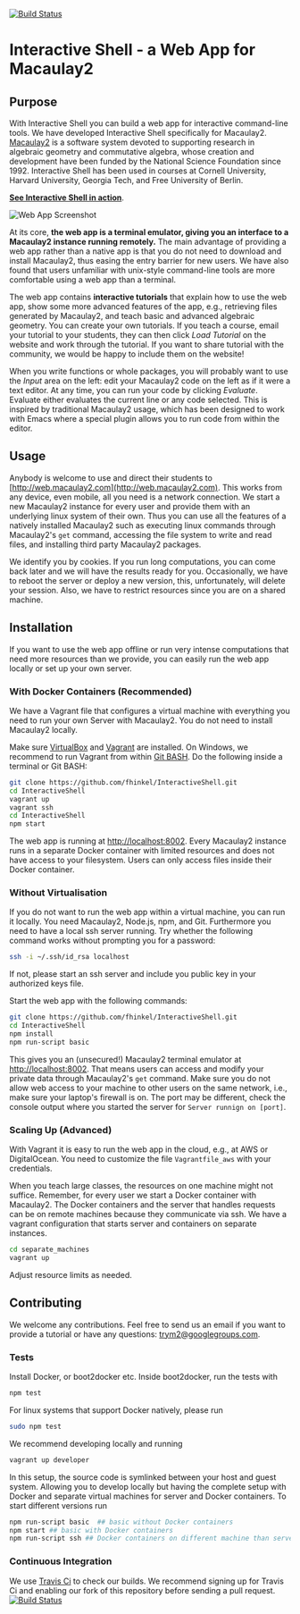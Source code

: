 [![Build Status](https://travis-ci.org/fhinkel/InteractiveShell.svg?branch=master)](https://travis-ci.org/fhinkel/InteractiveShell)

# Interactive Shell - a Web App for Macaulay2

## Purpose

With Interactive Shell you can build a web app for interactive command-line tools.
We have developed Interactive Shell specifically for Macaulay2.
[Macaulay2](http://www.macaulay2.com) is a software system devoted to supporting research in algebraic geometry and
commutative algebra, whose creation and development have been funded by the National Science Foundation since 1992.
Interactive Shell has been used in courses at Cornell University, Harvard University, Georgia Tech,
and Free University of Berlin.

**[See Interactive Shell in action](http://web.macaulay2.com)**.

![Web App Screenshot](https://raw.githubusercontent.com/fhinkel/InteractiveShell/master/Readme/WebAppScreenshot-low.jpg "Interactive Shell with Macaulay2 running at http://web.macaulay2.com")

At its core, **the web app is a terminal emulator, giving you an interface to a Macaulay2
instance running remotely.** The main advantage of providing a web app rather than a native app is that you
do not need to download and install Macaulay2,
thus easing the entry barrier for new users. We have also found that users unfamiliar with unix-style
command-line tools are more comfortable using a web app than a terminal.

The web app contains **interactive tutorials** that explain how to use the web app, show some more advanced features
of the app, e.g., retrieving files generated by Macaulay2, and teach basic and advanced algebraic geometry. You can
create your own tutorials. If you teach a course, email your tutorial to your students,
they can then click *Load Tutorial* on the website and work through the tutorial. If you want to share tutorial
with the community, we would be happy to include them on the website!

When you write functions or whole packages,
you will probably want to use the *Input* area on the left: edit your Macaulay2 code on the left as if it were a
text editor. At any time,
you can run your code by clicking *Evaluate*. Evaluate either evaluates the current line or any code selected.
This is inspired by traditional Macaulay2 usage, which
has been designed to work with Emacs where a special plugin allows you to run code from within the editor.

## Usage

Anybody is welcome to use and direct their students to [http://web.macaulay2.com](http://web.macaulay2.com).
This works from any device, even mobile, all
you need is a network connection. We start a new Macaulay2 instance for every user and provide
them with an underlying linux system of their own. Thus you can use all the features of
a natively installed Macaulay2 such as
executing linux commands through Macaulay2's `get` command, accessing the file system to write and read
files, and installing third party Macaulay2 packages.

We identify you by cookies. If you run long computations, you can come back later and we will
have the results ready for you. Occasionally, we have to reboot the server or deploy a new version, this,
 unfortunately, will delete your session. Also, we have to restrict resources since you are on a shared machine.

## Installation

If you want to use the web app offline or run very intense computations that need more resources than we provide,
you can easily run the web app locally or set up your own server.

### With Docker Containers (Recommended)

We have a Vagrant file that configures a virtual machine with everything you need to run your own Server with Macaulay2.
You do not need to install Macaulay2 locally.

Make sure [VirtualBox](https://www.virtualbox.org/) and [Vagrant](https://www.vagrantup.com/) are installed. On Windows,
we recommend to run
Vagrant from within [Git BASH](https://msysgit.github.io/). Do the following inside a terminal or Git BASH:

```bash
git clone https://github.com/fhinkel/InteractiveShell.git
cd InteractiveShell
vagrant up
vagrant ssh
cd InteractiveShell
npm start
```

The web app is running at [http://localhost:8002](http://localhost:8002). Every Macaulay2 instance runs in a
separate Docker container with limited resources and does not have access to your
filesystem. Users can only access files inside their
Docker container.

### Without Virtualisation

If you do not want to run the web app within a virtual machine, you can run it locally. You need Macaulay2,
Node.js, npm, and Git. Furthermore you need to have a local ssh server running.
Try whether the following command works without prompting you for a password:

```bash
ssh -i ~/.ssh/id_rsa localhost
```

If not, please start an ssh server and include you public key in your authorized keys file.

Start the web app with the following commands:

```bash
git clone https://github.com/fhinkel/InteractiveShell.git
cd InteractiveShell
npm install
npm run-script basic
```

This gives you an (unsecured!) Macaulay2 terminal emulator at [http://localhost:8002](http://localhost:8002).
That means users can access and modify your private data through Macaulay2's `get` command. Make sure you do not
allow web access to your machine to other users on the same network, i.e., make sure your laptop's firewall is on.
The port may be different, check the console output where you started the server for
 `Server runnign on [port]`.

### Scaling Up (Advanced)

With Vagrant it is easy to run the web app in the cloud, e.g., at AWS or DigitalOcean. You need to customize the file
 `Vagrantfile_aws` with your credentials.

When you teach large classes, the resources on one machine might not suffice. Remember, for every user we start a
Docker container with Macaulay2. The Docker containers and the server
that handles requests can be on remote machines because they communicate via ssh.
We have a vagrant configuration that starts server and containers on separate instances.

```bash
cd separate_machines
vagrant up
```
Adjust resource limits as needed.

## Contributing
We welcome any contributions. Feel free to send us an email if you want to provide a tutorial or have
any questions: [trym2@googlegroups.com](mailto:trym2@googlegroups.com).

### Tests
Install Docker, or boot2docker etc. Inside boot2docker, run the tests with
```bash
npm test
```
For linux systems that support Docker natively, please run
```bash
sudo npm test
```

We recommend developing locally and running
```bash
vagrant up developer
```
In this setup, the source code is symlinked between your host and guest system.
Allowing you to develop locally but having the complete setup with Docker and separate virtual machines for
server and Docker containers. To start different versions run

```bash
npm run-script basic  ## basic without Docker containers
npm start ## basic with Docker containers
npm run-script ssh ## Docker containers on different machine than server
```

### Continuous Integration
We use [Travis Ci](https://travis-ci.org) to check our builds. We recommend signing up for Travis Ci and enabling
our fork of this repository before sending a pull request.
[![Build Status](https://travis-ci.org/fhinkel/InteractiveShell.svg?branch=master)](https://travis-ci.org/fhinkel/InteractiveShell)
